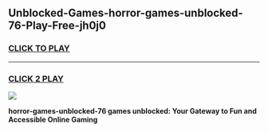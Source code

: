 
## Unblocked-Games-horror-games-unblocked-76-Play-Free-jh0j0
<h3>
<a href="https://premium76.site?title=horror-games-unblocked-76&ref=18A1">CLICK TO PLAY</a></h3>
<hr>

<h3>
<a href="https://premium76.site?title=horror-games-unblocked-76&ref=18A1">CLICK 2 PLAY</a>
  
</h3>

<a href="https://premium76.site?title=horror-games-unblocked-76&ref=18A1"><img src="https://clearcache.store/games.png"></a>


**horror-games-unblocked-76 games unblocked: Your Gateway to Fun and Accessible Online Gaming**

